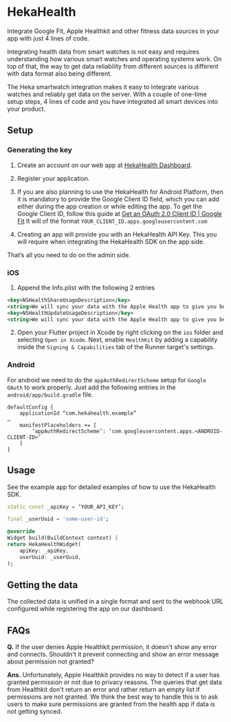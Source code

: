 # HekaHealth

Integrate Google Fit, Apple Healthkit and other fitness data sources in your app with just 4 lines of code.

Integrating health data from smart watches is not easy and requires understanding how various smart watches and operating systems work. On top of that, the way to get data reliability from different sources is different with data format also being different.

The Heka smartwatch integration makes it easy to integrate various watches and reliably get data on the server. With a couple of one-time setup steps, 4 lines of code and you have integrated all smart devices into your product.

## Setup

### Generating the key

1. Create an account on our web app at [HekaHealth Dashboard](https://appdev.hekahealth.co).

2. Register your application.

3. If you are also planning to use the HekaHealth for Android Platform, then it is mandatory to provide the Google Client ID field, which you can add either during the app creation or while editing the app.
    To get the Google Client ID, follow this guide at [Get an OAuth 2.0 Client ID | Google Fit](https://developers.google.com/fit/android/get-api-key)
   It will of the format ``YOUR_CLIENT_ID.apps.googleusercontent.com``

4. Creating an app will provide you with an HekaHealth API Key. This you will require when integrating the HekaHealth SDK on the app side.

That’s all you need to do on the admin side.

### iOS

1) Append the Info.plist with the following 2 entries

```xml
<key>NSHealthShareUsageDescription</key>
<string>We will sync your data with the Apple Health app to give you better insights</string>
<key>NSHealthUpdateUsageDescription</key>
<string>We will sync your data with the Apple Health app to give you better insights</string>
```

2)  Open your Flutter project in Xcode by right clicking on the ``ios`` folder and selecting ``Open in Xcode``. Next, enable ``HealthKit`` by adding a capability inside the `Signing & Capabilities` tab of the Runner target's settings.

### Android

For android we need to do the `appAuthRedirectScheme` setup for `Google OAuth` to work properly. Just add the following entries in the `android/app/build.gradle` file.

```
defaultConfig {
    applicationId “com.hekahealth.example”
…
    manifestPlaceholders += [
        ‘appAuthRedirectScheme’: ‘com.googleusercontent.apps.<ANDROID-CLIENT-ID>’
    ]
}
```

## Usage

See the example app for detailed examples of how to use the HekaHealth SDK.

```dart
static const _apiKey = ‘YOUR_API_KEY’;

final _userUuid = 'some-user-id';

@override
Widget build(BuildContext context) {
return HekaHealthWidget(
    apiKey: _apiKey,
    userUuid: _userUuid,
);
```

## Getting the data

The collected data is unified in a single format and sent to the webhook URL configured while registering the app on our dashboard.


## FAQs

**Q.** If the user denies Apple Healthkit permission, it doesn't show any error and connects. Shouldn't it prevent connecting and show an error message about permission not granted?

**Ans.** Unfortunately, Apple Healthkit provides no way to detect if a user has granted permission or not due to privacy reasons. The queries that get data from Healthkit don't return an error and rather return an empty list if permissions are not granted.
We think the best way to handle this is to ask users to make sure permissions are granted from the health app if data is not getting synced.